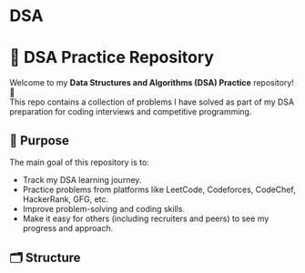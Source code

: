 # DSA

# 🧠 DSA Practice Repository

Welcome to my **Data Structures and Algorithms (DSA) Practice** repository! 👋  
This repo contains a collection of problems I have solved as part of my DSA preparation for coding interviews and competitive programming.

## 🚀 Purpose

The main goal of this repository is to:

- Track my DSA learning journey.
- Practice problems from platforms like LeetCode, Codeforces, CodeChef, HackerRank, GFG, etc.
- Improve problem-solving and coding skills.
- Make it easy for others (including recruiters and peers) to see my progress and approach.

## 🗂️ Structure
